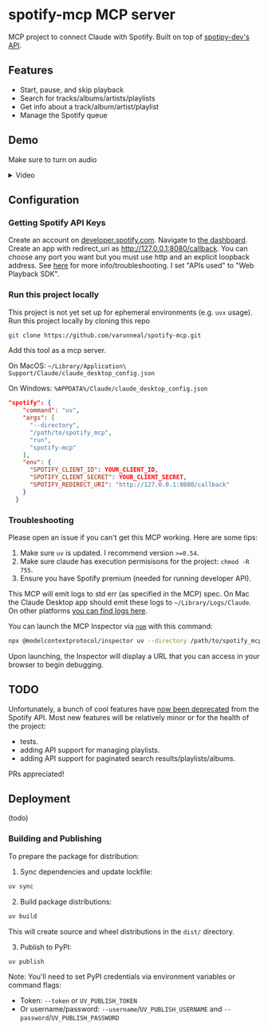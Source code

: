 # spotify-mcp MCP server

MCP project to connect Claude with Spotify. Built on top of [spotipy-dev's API](https://github.com/spotipy-dev/spotipy/tree/2.24.0).

## Features
- Start, pause, and skip playback
- Search for tracks/albums/artists/playlists
- Get info about a track/album/artist/playlist
- Manage the Spotify queue

## Demo

Make sure to turn on audio

<details>
  <summary>
    Video
  </summary>
  https://github.com/user-attachments/assets/20ee1f92-f3e3-4dfa-b945-ca57bc1e0894
  </summary>
</details>

## Configuration

### Getting Spotify API Keys
Create an account on [developer.spotify.com](https://developer.spotify.com/). Navigate to [the dashboard](https://developer.spotify.com/dashboard). 
Create an app with redirect_uri as http://127.0.0.1:8080/callback. 
You can choose any port you want but you must use http and an explicit loopback address.
See [here](https://developer.spotify.com/documentation/web-api/concepts/redirect_uri) for more info/troubleshooting.
I set "APIs used" to "Web Playback SDK".

### Run this project locally
This project is not yet set up for ephemeral environments (e.g. `uvx` usage). 
Run this project locally by cloning this repo

```bash
git clone https://github.com/varunneal/spotify-mcp.git
```

Add this tool as a mcp server.

On MacOS: `~/Library/Application\ Support/Claude/claude_desktop_config.json`

On Windows: `%APPDATA%/Claude/claude_desktop_config.json`


  ```json
  "spotify": {
      "command": "uv",
      "args": [
        "--directory",
        "/path/to/spotify_mcp",
        "run",
        "spotify-mcp"
      ],
      "env": {
        "SPOTIFY_CLIENT_ID": YOUR_CLIENT_ID,
        "SPOTIFY_CLIENT_SECRET": YOUR_CLIENT_SECRET,
        "SPOTIFY_REDIRECT_URI": "http://127.0.0.1:8080/callback"
      }
    }
  ```

### Troubleshooting
Please open an issue if you can't get this MCP working. Here are some tips:
1. Make sure `uv` is updated. I recommend version `>=0.54`.
2. Make sure claude has execution permisisons for the project: `chmod -R 755`.
3. Ensure you have Spotify premium (needed for running developer API). 

This MCP will emit logs to std err (as specified in the MCP) spec. On Mac the Claude Desktop app should emit these logs
to `~/Library/Logs/Claude`. 
On other platforms [you can find logs here](https://modelcontextprotocol.io/quickstart/user#getting-logs-from-claude-for-desktop).


You can launch the MCP Inspector via [`npm`](https://docs.npmjs.com/downloading-and-installing-node-js-and-npm) with this command:

```bash
npx @modelcontextprotocol/inspector uv --directory /path/to/spotify_mcp run spotify-mcp
```

Upon launching, the Inspector will display a URL that you can access in your browser to begin debugging.


## TODO

Unfortunately, a bunch of cool features have [now been deprecated](https://techcrunch.com/2024/11/27/spotify-cuts-developer-access-to-several-of-its-recommendation-features/) 
from the Spotify API. Most new features will be relatively minor or for the health of the project:
- tests.
- adding API support for managing playlists.
- adding API support for paginated search results/playlists/albums.

PRs appreciated! 

## Deployment

(todo)

### Building and Publishing

To prepare the package for distribution:

1. Sync dependencies and update lockfile:
```bash
uv sync
```

2. Build package distributions:
```bash
uv build
```

This will create source and wheel distributions in the `dist/` directory.

3. Publish to PyPI:
```bash
uv publish
```

Note: You'll need to set PyPI credentials via environment variables or command flags:
- Token: `--token` or `UV_PUBLISH_TOKEN`
- Or username/password: `--username`/`UV_PUBLISH_USERNAME` and `--password`/`UV_PUBLISH_PASSWORD`

